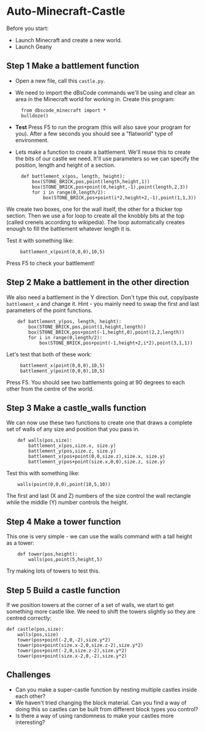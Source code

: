 # Auto-Minecraft-Castle

Before you start:

* Launch Minecraft and create a new world.
* Launch Geany

## Step 1 Make a battlement function

* Open a new file, call this `castle.py`.

* We need to import the dBsCode commands we'll be using and clear an
area in the Minecraft world for working in. Create this program:

        from dbscode_minecraft import *
        bulldoze()

* **Test** Press F5 to run the program (this will also save your
program for you). After a few seconds you should see a "flatworld" type
of environment.

* Lets make a function to create a battlement. We'll reuse this to
create the bits of our castle we need. It'll use parameters so we can
specify the position, length and height of a section.

        def battlement_x(pos, length, height):
            box(STONE_BRICK,pos,point(length,height,1))
            box(STONE_BRICK,pos+point(0,height,-1),point(length,2,3))
            for i in range(0,length/2):
                box(STONE_BRICK,pos+point(i*2,height+2,-1),point(1,1,3))

We create two boxes, one for the wall itself, the other for a thicker
top section. Then we use a for loop to create all the knobbly bits at
the top (called crenels according to wikipedia). The loop automatically
creates enough to fill the battlement whatever length it is.

Test it with something like:

         battlement_x(point(0,0,0),10,5)

Press F5 to check your battlement!

## Step 2 Make a battlement in the other direction

We also need a battlement in the Y direction. Don't type this out,
copy/paste `battlement_x` and change it. Hint - you mainly need to swap
the first and last parameters of the point functions.

        def battlement_y(pos, length, height):
            box(STONE_BRICK,pos,point(1,height,length))
            box(STONE_BRICK,pos+point(-1,height,0),point(2,2,length))
            for i in range(0,length/2):
                box(STONE_BRICK,pos+point(-1,height+2,i*2),point(3,1,1))

Let's test that both of these work:

         battlement_x(point(0,0,0),10,5)
         battlement_y(point(0,0,0),10,5)

Press F5. You should see two battlements going at 90 degrees to each
other from the centre of the world.

## Step 3 Make a castle_walls function

We can now use these two functions to create one that draws a complete
set of walls of any size and position that you pass in.

        def walls(pos,size):
            battlement_x(pos,size.x, size.y)
            battlement_y(pos,size.z, size.y)
            battlement_x(pos+point(0,0,size.z),size.x, size.y)
            battlement_y(pos+point(size.x,0,0),size.z, size.y)

Test this with something like:

        walls(point(0,0,0),point(10,5,10))

The first and last (X and Z) numbers of the size control the wall
rectangle while the middle (Y) number controls the height.

## Step 4 Make a tower function

This one is very simple - we can use the walls command with a tall
height as a tower:

        def tower(pos,height):
            walls(pos,point(5,height,5)

Try making lots of towers to test this.

## Step 5 Build a castle function

If we position towers at the corner of a set of walls, we start to get
something more castle like. We need to shift the towers slightly so they
are centred correctly:

    def castle(pos,size):
        walls(pos,size)
        tower(pos+point(-2,0,-2),size.y*2)
        tower(pos+point(size.x-2,0,size.z-2),size.y*2)
        tower(pos+point(-2,0,size.z-2),size.y*2)
        tower(pos+point(size.x-2,0,-2),size.y*2)

## Challenges

* Can you make a super-castle function by nesting multiple castles
  inside each other?
* We haven't tried changing the block material. Can you find a way of
  doing this so castles can be built from different block types you
  control?
* Is there a way of using randomness to make your castles more
  interesting?
